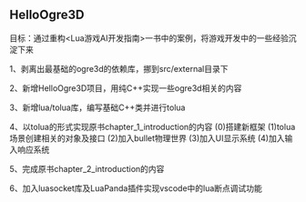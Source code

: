 ## HelloOgre3D ##

目标：通过重构<Lua游戏AI开发指南>一书中的案例，将游戏开发中的一些经验沉淀下来


1、剥离出最基础的ogre3d的依赖库，挪到src/external目录下

2、新增HelloOgre3D项目，用纯C++实现一些ogre3d相关的内容

3、新增lua/tolua库，编写基础C++类并进行tolua

4、以tolua的形式实现原书chapter_1_introduction的内容
(0)搭建新框架
(1)tolua场景创建相关的对象及接口
(2)加入bullet物理世界
(3)加入UI显示系统
(4)加入输入响应系统

5、完成原书chapter_2_introduction的内容

6、加入luasocket库及LuaPanda插件实现vscode中的lua断点调试功能
